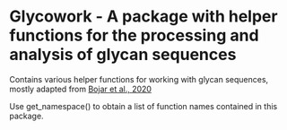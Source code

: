 # Glycowork - A package with helper functions for the processing and analysis of glycan sequences

Contains various helper functions for working with glycan sequences, mostly adapted from [Bojar et al., 2020](https://www.cell.com/cell-host-microbe/fulltext/S1931-3128(20)30562-X)

Use get_namespace() to obtain a list of function names contained in this package.

